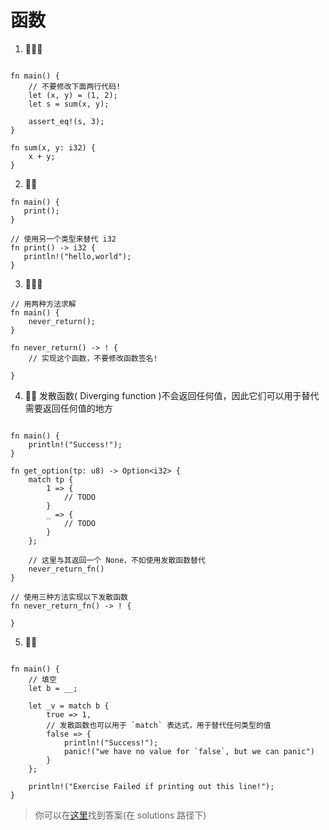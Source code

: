 # 函数

1. 🌟🌟🌟

```rust,editable

fn main() {
    // 不要修改下面两行代码!
    let (x, y) = (1, 2);
    let s = sum(x, y);

    assert_eq!(s, 3);
}

fn sum(x, y: i32) {
    x + y;
}
```

2. 🌟🌟

```rust,editable
fn main() {
   print();
}

// 使用另一个类型来替代 i32
fn print() -> i32 {
   println!("hello,world");
}
```

3. 🌟🌟🌟

```rust,editable
// 用两种方法求解
fn main() {
    never_return();
}

fn never_return() -> ! {
    // 实现这个函数，不要修改函数签名!

}
```

4. 🌟🌟 发散函数( Diverging function )不会返回任何值，因此它们可以用于替代需要返回任何值的地方

```rust,editable

fn main() {
    println!("Success!");
}

fn get_option(tp: u8) -> Option<i32> {
    match tp {
        1 => {
            // TODO
        }
        _ => {
            // TODO
        }
    };

    // 这里与其返回一个 None，不如使用发散函数替代
    never_return_fn()
}

// 使用三种方法实现以下发散函数
fn never_return_fn() -> ! {

}
```

5. 🌟🌟

```rust,editable

fn main() {
    // 填空
    let b = __;

    let _v = match b {
        true => 1,
        // 发散函数也可以用于 `match` 表达式，用于替代任何类型的值
        false => {
            println!("Success!");
            panic!("we have no value for `false`, but we can panic")
        }
    };

    println!("Exercise Failed if printing out this line!");
}
```

> 你可以在[这里](https://github.com/sunface/rust-by-practice/blob/master/solutions/basic-types/functions.md)找到答案(在 solutions 路径下)
